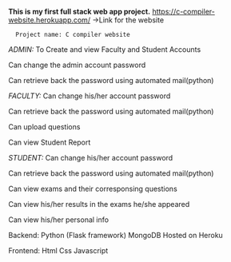 **This is my first full stack web app project.**
https://c-compiler-website.herokuapp.com/
->Link for the website

      Project name: C compiler website

_ADMIN:_
To Create and view Faculty and Student Accounts

Can change the admin account password

Can retrieve back the password using automated mail(python)



_FACULTY:_
Can change his/her account password

Can retrieve back the password using automated mail(python)

Can upload questions

Can view Student Report



_STUDENT:_
Can change his/her account password

Can retrieve back the password using automated mail(python)

Can view exams and their corresponsing questions

Can view his/her results in the exams he/she appeared

Can view his/her personal info


 


Backend:
Python (Flask framework)
MongoDB
Hosted on Heroku

Frontend:
Html
Css
Javascript

